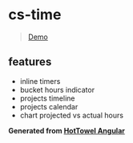 # cs-time
>[Demo](http://codescience.github.io/cs-time/) 


## features

* inline timers
* bucket hours indicator
* projects timeline
* projects calendar
* chart projected vs actual hours


**Generated from [HotTowel Angular](https://github.com/johnpapa/generator-hottowel)**

